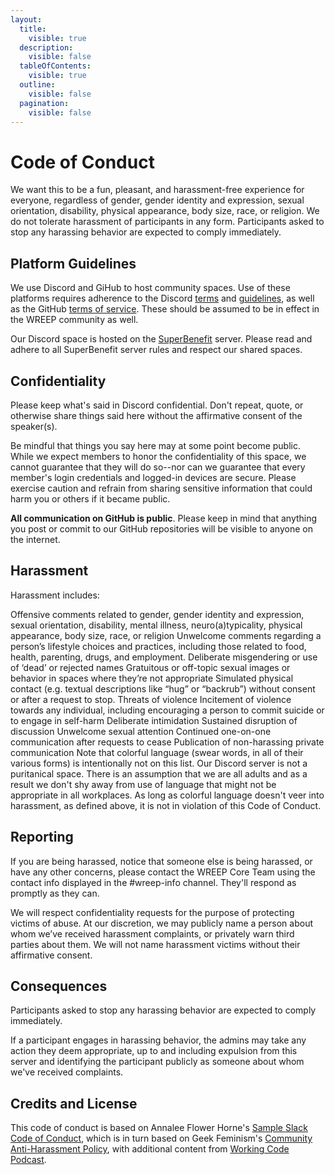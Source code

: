 ```yaml
---
layout:
  title:
    visible: true
  description:
    visible: false
  tableOfContents:
    visible: true
  outline:
    visible: false
  pagination:
    visible: false
---
```


# Code of Conduct

We want this to be a fun, pleasant, and harassment-free experience for everyone, regardless of gender, gender identity and expression, sexual orientation, disability, physical appearance, body size, race, or religion. We do not tolerate harassment of participants in any form. Participants asked to stop any harassing behavior are expected to comply immediately.

## Platform Guidelines

We use Discord and GiHub to host community spaces. Use of these platforms requires adherence to the Discord [terms](https://discord.com/terms) and [guidelines](https://discord.com/guidelines), as well as the GitHub [terms of service](https://docs.github.com/en/site-policy/github-terms/github-terms-of-service). These should be assumed to be in effect in the WREEP community as well.

Our Discord space is hosted on the [SuperBenefit](https://superbenefit.org/) server. Please read and adhere to all SuperBenefit server rules and respect our shared spaces.

## Confidentiality

Please keep what's said in Discord confidential. Don't repeat, quote, or otherwise share things said here without the affirmative consent of the speaker(s).

Be mindful that things you say here may at some point become public. While we expect members to honor the confidentiality of this space, we cannot guarantee that they will do so--nor can we guarantee that every member's login credentials and logged-in devices are secure. Please exercise caution and refrain from sharing sensitive information that could harm you or others if it became public.

**All communication on GitHub is public**. Please keep in mind that anything you post or commit to our GitHub repositories will be visible to anyone on the internet.

## Harassment

Harassment includes:

Offensive comments related to gender, gender identity and expression, sexual orientation, disability, mental illness, neuro(a)typicality, physical appearance, body size, race, or religion Unwelcome comments regarding a person’s lifestyle choices and practices, including those related to food, health, parenting, drugs, and employment. Deliberate misgendering or use of ‘dead’ or rejected names Gratuitous or off-topic sexual images or behavior in spaces where they’re not appropriate Simulated physical contact (e.g. textual descriptions like “hug” or “backrub”) without consent or after a request to stop. Threats of violence Incitement of violence towards any individual, including encouraging a person to commit suicide or to engage in self-harm Deliberate intimidation Sustained disruption of discussion Unwelcome sexual attention Continued one-on-one communication after requests to cease Publication of non-harassing private communication Note that colorful language (swear words, in all of their various forms) is intentionally not on this list. Our Discord server is not a puritanical space. There is an assumption that we are all adults and as a result we don't shy away from use of language that might not be appropriate in all workplaces. As long as colorful language doesn't veer into harassment, as defined above, it is not in violation of this Code of Conduct.

## Reporting

If you are being harassed, notice that someone else is being harassed, or have any other concerns, please contact the WREEP Core Team using the contact info displayed in the #wreep-info channel. They'll respond as promptly as they can.

We will respect confidentiality requests for the purpose of protecting victims of abuse. At our discretion, we may publicly name a person about whom we’ve received harassment complaints, or privately warn third parties about them. We will not name harassment victims without their affirmative consent.

## Consequences

Participants asked to stop any harassing behavior are expected to comply immediately.

If a participant engages in harassing behavior, the admins may take any action they deem appropriate, up to and including expulsion from this server and identifying the participant publicly as someone about whom we've received complaints.

## Credits and License

This code of conduct is based on Annalee Flower Horne's [Sample Slack Code of Conduct](https://gist.github.com/annalee/2cddeff11357c3a8a613583ebca4dc17), which is in turn based on Geek Feminism's [Community Anti-Harassment Policy](http://geekfeminism.wikia.com/wiki/Community\_anti-harassment/Policy), with additional content from [Working Code Podcast](https://workingcode.dev/discord-coc/).

